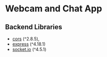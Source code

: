 # Webcam and Chat App

## Backend Libraries
* [cors](https://github.com/expressjs/cors) (^2.8.5),
* [express](https://expressjs.com) (^4.18.1)
* [socket.io](https://socket.io) (^4.5.1)